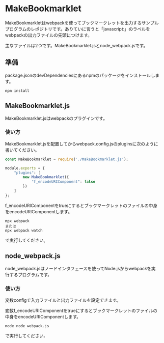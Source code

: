 # MakeBookmarklet

MakeBookmarkletはwebpackを使ってブックマークレットを出力するサンプルプログラムのレポジトリです。ありていに言うと「javascript:」のラベルをwebpackの出力ファイルの先頭につけます。

主なファイルは2つです。MakeBookmarklet.jsとnode_webpack.jsです。

## 準備

package.jsonのdevDependenciesにあるnpmのパッケージをインストールします。

```shell
npm install
```

## MakeBookmarklet.js

MakeBookmarklet.jsはwebpackのプラグインです。

### 使い方

MakeBookmarklet.jsを配置してからwebpack.config.jsのpluginsに次のように書いてください。

```javascript
const MakeBookmarklet = require('./MakeBookmarklet.js');

module.exports = {
	"plugins": [
		new MakeBookmarklet({
			"f_encodeURIComponent": false
		})
	]
};
```

f_encodeURIComponentをtrueにするとブックマークレットのファイルの中身をencodeURIComponentします。

```shell
npx webpack
または
npx webpack watch
```

で実行してください。

## node_webpack.js

node_webpack.jsはノードインタフェースを使ってNode.jsからwebpackを実行するプログラムです。

### 使い方

変数configで入力ファイルと出力ファイルを設定できます。

変数f_encodeURIComponentをtrueにするとブックマークレットのファイルの中身をencodeURIComponentします。

```shell
node node_webpack.js	
```

で実行してください。